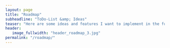 ```yaml
---
layout: page
title: "Roadmap"
subheadline: "ToDo-List &amp; Ideas"
teaser: "Here are some ideas and features I want to implement in the future."
header:
   image_fullwidth: "header_roadmap_3.jpg"
permalink: "/roadmap/"
---
```


<!-- * Daum 지도 - 지도퍼가기 -->
<!-- 1. 지도 노드 -->
<div id="daumRoughmapContainer1502587565319" class="root_daum_roughmap root_daum_roughmap_landing"></div>

<!--
	2. 설치 스크립트
	* 지도 퍼가기 서비스를 2개 이상 넣을 경우, 설치 스크립트는 하나만 삽입합니다.
-->
<script charset="UTF-8" class="daum_roughmap_loader_script" src="https://spi.maps.daum.net/imap/map_js_init/roughmapLoader.js"></script>

<!-- 3. 실행 스크립트 -->
<script charset="UTF-8">
	new daum.roughmap.Lander({
		"timestamp" : "1502587565319",
		"key" : "j4uf",
		"mapWidth" : "600",
		"mapHeight" : "500"
	}).render();
</script>



